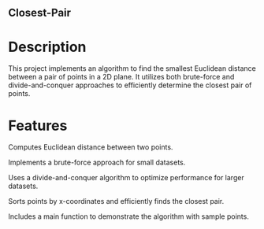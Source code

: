 ## Closest-Pair

# Description

This project implements an algorithm to find the smallest Euclidean distance between a pair of points in a 2D plane. It utilizes both brute-force and divide-and-conquer approaches to efficiently determine the closest pair of points.

# Features

Computes Euclidean distance between two points.

Implements a brute-force approach for small datasets.

Uses a divide-and-conquer algorithm to optimize performance for larger datasets.

Sorts points by x-coordinates and efficiently finds the closest pair.

Includes a main function to demonstrate the algorithm with sample points.
